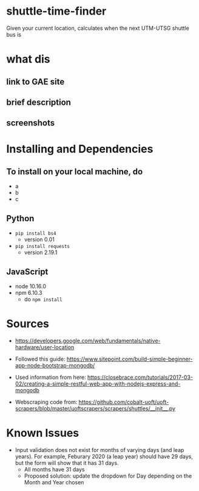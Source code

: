 # shuttle-time-finder
Given your current location, calculates when the next UTM-UTSG shuttle bus is

# what dis
## link to GAE site
## brief description
## screenshots

# Installing and Dependencies
## To install on your local machine, do
- a
- b
- c

## Python
- `pip install bs4`
    - version 0.01
- `pip install requests`
    - version 2.19.1

## JavaScript
- node 10.16.0
- npm 6.10.3
    - do `npm install`

# Sources
- https://developers.google.com/web/fundamentals/native-hardware/user-location

- Followed this guide: https://www.sitepoint.com/build-simple-beginner-app-node-bootstrap-mongodb/
- Used information from here: https://closebrace.com/tutorials/2017-03-02/creating-a-simple-restful-web-app-with-nodejs-express-and-mongodb
- Webscraping code from: https://github.com/cobalt-uoft/uoft-scrapers/blob/master/uoftscrapers/scrapers/shuttles/__init__.py


# Known Issues
- Input validation does not exist for months of varying days (and leap years). For example, Feburary 2020 (a leap year) should have 29 days, but the form will show that it has 31 days.
    - All months have 31 days
    - Proposed solution: update the dropdown for Day depending on the Month and Year chosen